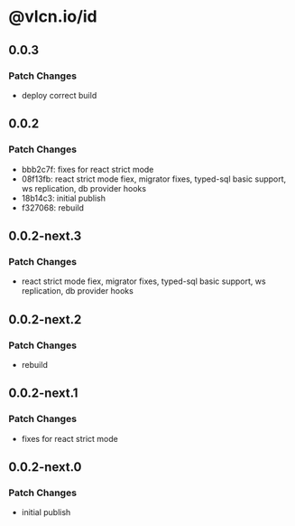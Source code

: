 # @vlcn.io/id

## 0.0.3

### Patch Changes

- deploy correct build

## 0.0.2

### Patch Changes

- bbb2c7f: fixes for react strict mode
- 08f13fb: react strict mode fiex, migrator fixes, typed-sql basic support, ws replication, db provider hooks
- 18b14c3: initial publish
- f327068: rebuild

## 0.0.2-next.3

### Patch Changes

- react strict mode fiex, migrator fixes, typed-sql basic support, ws replication, db provider hooks

## 0.0.2-next.2

### Patch Changes

- rebuild

## 0.0.2-next.1

### Patch Changes

- fixes for react strict mode

## 0.0.2-next.0

### Patch Changes

- initial publish
